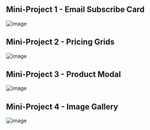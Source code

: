 ## Mini-Project 1 - Email Subscribe Card
![image](https://github.com/lucas-cercal/tailwind-projects/assets/90524666/601c60f7-55a3-4318-a16e-680abd0e7cf5)

## Mini-Project 2 - Pricing Grids
![image](https://github.com/lucas-cercal/tailwind-projects/assets/90524666/977254e6-9e83-451d-a90d-be5b426ab327)

## Mini-Project 3 - Product Modal
![image](https://github.com/lucas-cercal/tailwind-projects/assets/90524666/1eabad09-7665-44dd-9dde-a75f21889a07)

## Mini-Project 4 - Image Gallery
![image](https://github.com/lucas-cercal/tailwind-projects/assets/90524666/c33c388c-17f9-4698-9d1a-240288ad1194)

